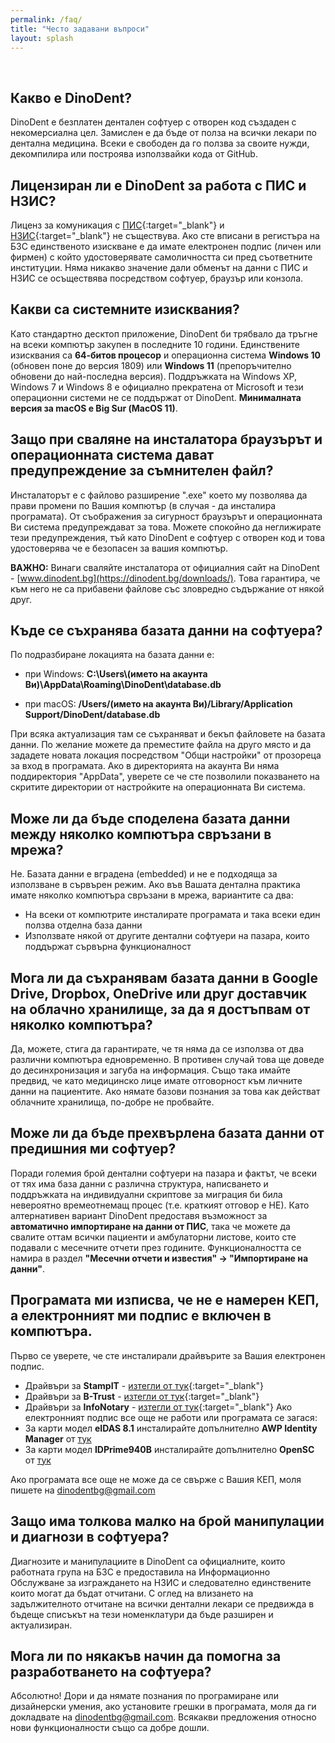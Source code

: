 ```yaml
---
permalink: /faq/
title: "Често задавани въпроси"
layout: splash
---
```

<br>

## Какво е DinoDent?
DinoDent е безплатен дентален софтуер с отворен код създаден с некомерсиална цел. Замислен е да бъде от полза на всички лекари по дентална медицина. Всеки е свободен да го ползва за своите нужди, декомпилира или построява използвайки кода от GitHub.

## Лицензиран ли е DinoDent за работа с ПИС и НЗИС?
Лиценз за комуникация с [ПИС](https://pis.nhif.bg/){:target="_blank"} и [НЗИС](https://www.his.bg/){:target="_blank"} не съществува. Ако сте вписани в регистъра на БЗС единственото изискване е да имате електронен подпис (личен или фирмен) с който удостоверявате самоличността си пред съответните институции. Няма никакво значение дали обменът на данни с ПИС и НЗИС се осъществява посредством софтуер, браузър или конзола.

## Какви са системните изисквания?
Като стандартно десктоп приложение, DinoDent би трябвало да тръгне на всеки компютър закупен в последните 10 години. Единствените изисквания са <b>64-битов процесор</b> и операционна система
<b>Windows 10</b> (обновен поне до версия 1809) или <b>Windows 11</b> (препоръчително обновени до най-последна версия). Поддръжката на Windows XP, Windows 7 и Windows 8 е официално прекратена от Microsoft и тези операционни системи не се поддържат от DinoDent. 
<b>Минималната версия за macOS е Big Sur (МacOS 11)</b>. 

## Защо при сваляне на инсталатора браузърът и операционната система дават предупреждение за съмнителен файл?
Инсталаторът е с файлово разширение ".exe" което му позволява да прави промени по Вашия компютър (в случая - да инсталира програмата). От съображения за сигурност браузърът и операционната Ви система предупреждават за това. Можете спокойно да неглижирате тези предупреждения, тъй като DinoDent е софтуер с отворен код и това удостоверява че е безопасен за вашия компютър. 

<b>ВАЖНО:</b> Винаги сваляйте инсталатора от официалния сайт на DinoDent - [www.dinodent.bg](https://dinodent.bg/downloads/). Това гарантира, че към него не са прибавени файлове със зловредно съдържание от някой друг.

## Къде се съхранява базата данни на софтуера?
По подразбиране локацията на базата данни е: 

- при Windows:
<b>C:\Users\\(името на акаунта Ви)\AppData\Roaming\DinoDent\database.db</b>

- при macOS:
<b>/Users/(името на акаунта Ви)/Library/Application Support/DinoDent/database.db</b>

При всяка актуализация там се съхраняват и бекъп файловете на базата данни. По желание можете да преместите файла на друго място и да зададете новата локация посредством "Общи настройки" от прозореца за вход в програмата. Ако в директорията на акаунта Ви няма поддиректория "AppData", уверете се че сте позволили показването на скритите директории от настройките на операционната Ви система.

## Може ли да бъде споделена базата данни между няколко компютъра свръзани в мрежа?
Не. Базата данни е вградена (embedded) и не е подходяща за използване в сървърен режим. Ако във Вашата дентална практика имате няколко компютъра свръзани в мрежа, вариантите са два: 

- На всеки от компютрите инсталирате програмата и така всеки един ползва отделна база данни
- Използвате някой от другите дентални софтуери на пазара, които поддържат сървърна функционалност

## Мога ли да съхранявам базата данни в Google Drive, Dropbox, OneDrive или друг доставчик на облачно хранилище, за да я достъпвам от няколко компютъра?
Да, можете, стига да гарантирате, че тя няма да се използва от два различни компютъра едновременно. В противен случай това ще доведе до десинхронизация и загуба на информация. Също така имайте предвид, че като медицинско лице имате отговорност към личните данни на пациентите. Ако нямате базови познания за това как действат облачните хранилища, по-добре не пробвайте.

## Може ли да бъде прехвърлена базата данни от предишния ми софтуер?
Поради големия брой дентални софтуери на пазара и фактът, че всеки от тях има база данни с различна структура, написването и поддръжката на индивидуални скриптове за миграция би била невероятно времеотнемащ процес (т.е. краткият отговор е НЕ). Като алтернативен вариант DinoDent предоставя възможност за <b>автоматично импортиране на данни от ПИС</b>, така че можете да свалите оттам всички пациенти и амбулаторни листове, които сте подавали с месечните отчети през годините. Функционалността се намира в раздел <b>"Месечни отчети и известия" -> "Импортиране на данни"</b>.

## Програмата ми изписва, че не е намерен КЕП, а електронният ми подпис е включен в компютъра.
Първо се уверете, че сте инсталирали драйвърите за Вашия електронен подпис.

- Драйвъри за <b>StampIT</b> - [изтегли от тук](https://www.stampit.org/bg/page/795){:target="_blank"}
- Драйвъри за <b>B-Trust</b> - [изтегли от тук](https://www.b-trust.bg/client-center/signature-installation){:target="_blank"}
- Драйвъри за <b>InfoNotary</b> - [изтегли от тук](https://www.infonotary.com/?p=technical-support){:target="_blank"}
Ако електронният подпис все още не работи или програмата се загася:
- За карти модел <b>eIDAS 8.1</b> инсталирайте допълнително <b>AWP Identity Manager</b> от [тук](https://installer.id.ee/media/win/installer/AWP-5.3.5-SR1.x64.en-US.msi)
- За карти модел <b>IDPrime940B</b> инсталирайте допълнително <b>OpenSC</b> от [тук](https://github.com/OpenSC/OpenSC/releases/download/0.23.0/OpenSC-0.23.0_win64.msi)

Ако програмата все още не може да се свърже с Вашия КЕП, моля пишете на [dinodentbg@gmail.com](mailto:dinodentbg@gmail.com)

## Защо има толкова малко на брой манипулации и диагнози в софтуера?
Диагнозите и манипулациите в DinoDent са официалните, които работната група на БЗС е предоставила на Информационно Обслужване за изграждането на НЗИС и следователно единствените които могат да бъдат отчитани. С оглед на влизането на задължителното отчитане на всички дентални лекари се предвижда в бъдеще списъкът на тези номенклатури да бъде разширен и актуализиран.

## Мога ли по някакъв начин да помогна за разработването на софтуера?
Абсолютно! Дори и да нямате познания по програмиране или дизайнерски умения, ако установите грешки в програмата, моля да ги докладвате на [dinodentbg@gmail.com](mailto:dinodentbg@gmail.com). Всякакви предложения относно нови функционалности също са добре дошли.
